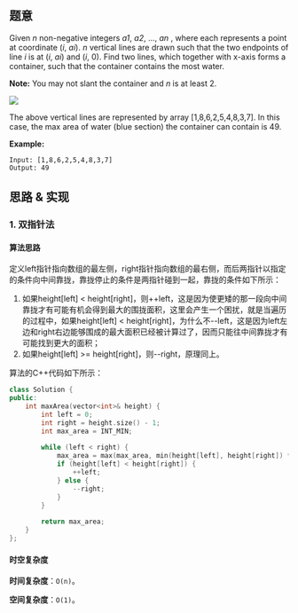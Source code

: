 ## 题意

Given *n* non-negative integers *a1*, *a2*, ..., *an* , where each represents a point at coordinate (*i*, *ai*). *n* vertical lines are drawn such that the two endpoints of line *i* is at (*i*, *ai*) and (*i*, 0). Find two lines, which together with x-axis forms a container, such that the container contains the most water.

**Note:** You may not slant the container and *n* is at least 2.

![](https://s3-lc-upload.s3.amazonaws.com/uploads/2018/07/17/question_11.jpg)

The above vertical lines are represented by array [1,8,6,2,5,4,8,3,7]. In this case, the max area of water (blue section) the container can contain is 49.

**Example:**

```
Input: [1,8,6,2,5,4,8,3,7]
Output: 49
```

## 思路 & 实现

### 1. 双指针法

#### **算法思路**

定义left指针指向数组的最左侧，right指针指向数组的最右侧，而后两指针以指定的条件向中间靠拢，靠拢停止的条件是两指针碰到一起，靠拢的条件如下所示：

1. 如果height[left] < height[right]，则++left，这是因为使更矮的那一段向中间靠拢才有可能有机会得到最大的围拢面积，这里会产生一个困扰，就是当遍历的过程中，如果height[left] < height[right]，为什么不--left，这是因为left左边和right右边能够围成的最大面积已经被计算过了，因而只能往中间靠拢才有可能找到更大的面积；
2. 如果height[left] >= height[right]，则--right，原理同上。

算法的C++代码如下所示：

```C++
class Solution {
public:
    int maxArea(vector<int>& height) {
        int left = 0;
        int right = height.size() - 1;
        int max_area = INT_MIN;
        
        while (left < right) {
            max_area = max(max_area, min(height[left], height[right]) * (right - left));
            if (height[left] < height[right]) {
                ++left;
            } else {
                --right;
            }
        }
        
        return max_area;
    }
};
```

#### **时空复杂度**

**时间复杂度**：`O(n)`。

**空间复杂度**：`O(1)`。